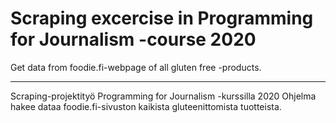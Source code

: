 # Scraping excercise in Programming for Journalism -course 2020

Get data from foodie.fi-webpage of all gluten free -products.

****
Scraping-projektityö Programming for Journalism -kurssilla 2020
Ohjelma hakee dataa foodie.fi-sivuston kaikista gluteenittomista tuotteista.
